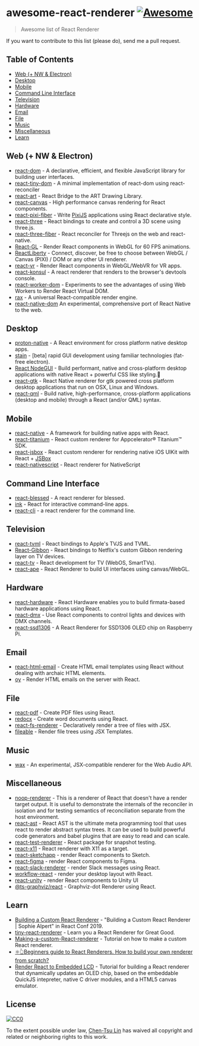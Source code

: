 ﻿# awesome-react-renderer [![Awesome](https://cdn.rawgit.com/sindresorhus/awesome/d7305f38d29fed78fa85652e3a63e154dd8e8829/media/badge.svg)](https://github.com/sindresorhus/awesome)

> Awesome list of React Renderer

If you want to contribute to this list (please do), send me a pull request.

## Table of Contents

<!-- MarkdownTOC depth=4 -->

- [Web (+ NW & Electron)](#web)
- [Desktop](#desktop)
- [Mobile](#mobile)
- [Command Line Interface](#cli)
- [Television](#tv)
- [Hardware](#hardware)
- [Email](#email)
- [File](#file)
- [Music](#music)
- [Miscellaneous](#Miscellaneous)
- [Learn](#learn)

<!-- /MarkdownTOC -->

<a name="web" />

## Web (+ NW & Electron)

* [react-dom](https://github.com/facebook/react/tree/master/packages/react-dom) - A declarative, efficient, and flexible JavaScript library for building user interfaces.
* [react-tiny-dom](https://github.com/jiayihu/react-tiny-dom) - A minimal implementation of react-dom using react-reconciler
* [react-art](https://github.com/reactjs/react-art) - React Bridge to the ART Drawing Library.
* [react-canvas](https://github.com/Flipboard/react-canvas) - High performance canvas rendering for React components.
* [react-pixi-fiber](https://github.com/michalochman/react-pixi-fiber) - Write [PixiJS](http://www.pixijs.com/) applications using React declarative style.
* [react-three](https://github.com/Izzimach/react-three) - React bindings to create and control a 3D scene using three.js.
* [react-three-fiber](https://github.com/react-spring/react-three-fiber) - React reconciler for Threejs on the web and react-native.
* [React-GL](https://github.com/PixelsCommander/React-GL) - Render React components in WebGL for 60 FPS animations.
* [ReactLiberty](https://github.com/LibertyGlobal/ReactLiberty) - Connect, discover, be free to choose between WebGL / Canvas (PIXI) / DOM or any other UI renderer.
* [react-vr](https://github.com/facebookincubator/react-vr) - Render React components in WebGL/WebVR for VR apps.
* [react-konsul](https://github.com/mohebifar/konsul) - A react renderer that renders to the browser's devtools console.
* [react-worker-dom](https://github.com/web-perf/react-worker-dom) - Experiments to see the advantages of using Web Workers to Render React Virtual DOM.
* [rax](https://github.com/alibaba/rax) - A universal React-compatible render engine.
* [react-native-dom](https://github.com/vincentriemer/react-native-dom) An experimental, comprehensive port of React Native to the web.

<a name="desktop" />

## Desktop

* [proton-native](https://github.com/kusti8/proton-native) - A React environment for cross platform native desktop apps.
* [stain](https://github.com/cztomsik/stain) - [beta] rapid GUI development using familiar technologies (fat-free electron).
* [React NodeGUI](https://github.com/nodegui/react-nodegui) - Build performant, native and cross-platform desktop applications with native React + powerful CSS like styling.🚀
* [react-gtk](https://github.com/codejamninja/react-gtk) - React Native renderer for gtk powered cross platform desktop applications that run on OSX, Linux and Windows.
* [react-qml](https://github.com/longseespace/react-qml) - Build native, high-performance, cross-platform applications (desktop and mobile) through a React (and/or QML) syntax.

<a name="mobile" />

## Mobile

* [react-native](https://github.com/facebook/react-native) - A framework for building native apps with React.
* [react-titanium](https://github.com/yuchi/react-titanium) - React custom renderer for Appcelerator® Titanium™ SDK.
* [react-jsbox](https://github.com/Nicify/react-jsbox) - React custom renderer for rendering native iOS UIKit with React + [JSBox](https://docs.xteko.com/#/en/uikit/intro)
* [react-nativescript](https://github.com/shirakaba/react-nativescript) - React renderer for NativeScript

<a name="cli" />

## Command Line Interface

* [react-blessed](https://github.com/Yomguithereal/react-blessed) - A react renderer for blessed.
* [ink](https://github.com/vadimdemedes/ink) - React for interactive command-line apps.
* [react-cli](https://github.com/mgrip/react-cli) - a react renderer for the command line.

<a name="tv" />

## Television

* [react-tvml](https://github.com/ramitos/react-tvml) - React bindings to Apple's TVJS and TVML.
* [React-Gibbon](http://techblog.netflix.com/2017/01/crafting-high-performance-tv-user.html) - React bindings to Netflix's custom Gibbon rendering layer on TV devices.
* [react-tv](https://github.com/raphamorim/react-tv) - React development for TV (WebOS, SmartTVs).
* [react-ape](https://github.com/raphamorim/react-ape) - React Renderer to build UI interfaces using canvas/WebGL.

<a name="hardware" />

## Hardware

* [react-hardware](https://github.com/iamdustan/react-hardware) - React Hardware enables you to build firmata-based hardware applications using React.
* [react-dmx](https://github.com/alexanderson1993/react-dmx) - Use React components to control lights and devices with DMX channels.
* [react-ssd1306](https://github.com/doodlewind/react-ssd1306) - A React Renderer for SSD1306 OLED chip on Raspberry Pi.

<a name="email" />

## Email

* [react-html-email](https://github.com/chromakode/react-html-email) - Create HTML email templates using React without dealing with archaic HTML elements.
* [oy](https://github.com/revivek/oy) - Render HTML emails on the server with React.

<a name="file" />

## File

* [react-pdf](https://github.com/diegomura/react-pdf) - Create PDF files using React.
* [redocx](https://github.com/nitin42/redocx) - Create word documents using React.
* [react-fs-renderer](https://github.com/ericvicenti/react-fs-renderer) - Declaratively render a tree of files with JSX.
* [fileable](https://github.com/johnhenry/fileable) - Render file trees using JSX Templates.

<a name="music" />

## Music

* [wax](https://github.com/jamesseanwright/wax) - An experimental, JSX-compatible renderer for the Web Audio API.

<a name="miscellaneous" />

## Miscellaneous

* [noop-renderer](https://github.com/facebook/react/blob/master/src/renderers/noop/ReactNoop.js) - This is a renderer of React that doesn't have a render target output. It is useful to demonstrate the internals of the reconciler in isolation and for testing semantics of reconciliation separate from the host environment.
* [react-ast](https://github.com/codejamninja/react-ast) - React AST is the ultimate meta programming tool that uses react to render abstract syntax trees. It can be used to build powerful code generators and babel plugins that are easy to read and can scale.
* [react-test-renderer](https://www.npmjs.com/package/react-test-renderer) - React package for snapshot testing.
* [react-x11](https://github.com/sidorares/react-x11) - React renderer with X11 as a target.
* [react-sketchapp](https://github.com/airbnb/react-sketchapp) - render React components to Sketch.
* [react-figma](https://github.com/react-figma/react-figma) - render React components to Figma.
* [react-slack-renderer](https://github.com/CentaurWarchief/react-slack-renderer) - render Slack messages using React.
* [workflow-react](https://github.com/havardh/workflow/tree/master/packages/workflow-react) - render your desktop layout with React.
* [react-unity](https://github.com/KurtGokhan/react-unity) - render React components to Unity UI
* [@ts-graphviz/react](https://github.com/ts-graphviz/react) - Graphviz-dot Renderer using React.

<a name="learn" />

## Learn

* [Building a Custom React Renderer](https://www.youtube.com/watch?v=CGpMlWVcHok) - "Building a Custom React Renderer | Sophie Alpert" in React Conf 2019.
* [tiny-react-renderer](https://github.com/iamdustan/tiny-react-renderer) - Learn you a React Renderer for Great Good.
* [Making-a-custom-React-renderer](https://github.com/nitin42/Making-a-custom-React-renderer) - Tutorial on how to make a custom React renderer.
* [⚛️👆Beginners guide to React Renderers. How to build your own renderer from scratch?](https://blog.atulr.com/react-custom-renderer-1/)
* [Render React to Embedded LCD](https://github.com/doodlewind/react-ssd1306/blob/master/docs/tutorial.md) - Tutorial for building a React renderer that dynamically updates an OLED chip, based on the embeddable QuickJS intepreter, native C driver modules, and a HTML5 canvas emulator.

## License

[![CC0](http://i.creativecommons.org/p/zero/1.0/88x31.png)](http://creativecommons.org/publicdomain/zero/1.0/)

To the extent possible under law, [Chen-Tsu Lin](https://github.com/chentsulin) has waived all copyright and related or neighboring rights to this work.
